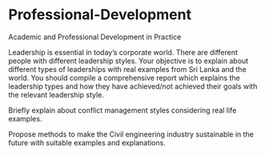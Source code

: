 # Professional-Development
Academic and Professional Development in Practice 

Leadership is essential in today’s corporate world. There are different people with different leadership styles. Your objective is to explain about different types of leaderships with real examples from Sri Lanka and the world. You should compile a comprehensive report which explains the leadership types and how they have achieved/not achieved their goals with the relevant leadership style.

Briefly explain about conflict management styles considering real life examples.

Propose methods to make the Civil engineering industry sustainable in the future with suitable examples and explanations.
